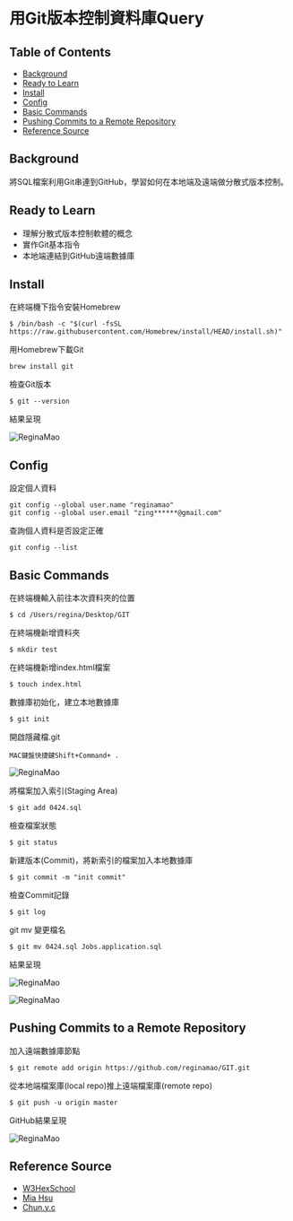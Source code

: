 # 用Git版本控制資料庫Query

## Table of Contents

- [Background](#background)
- [Ready to Learn](#ready-to-learn)
- [Install](#install)
- [Config](#config)
- [Basic Commands](#basic-commands)
- [Pushing Commits to a Remote Repository](#pushing-commits-to-a-remote-repository)
- [Reference Source](#reference-source)

## Background

將SQL檔案利用Git串連到GitHub，學習如何在本地端及遠端做分散式版本控制。

## Ready to Learn
* 理解分散式版本控制軟體的概念
* 實作Git基本指令
* 本地端連結到GitHub遠端數據庫

## Install
在終端機下指令安裝Homebrew
```
$ /bin/bash -c "$(curl -fsSL https://raw.githubusercontent.com/Homebrew/install/HEAD/install.sh)"
```

用Homebrew下載Git
```
brew install git
```

檢查Git版本
```
$ git --version
```

結果呈現

![ReginaMao](https://imgur.com/irdLDfp.png "install")

## Config

設定個人資料
```
git config --global user.name "reginamao"
git config --global user.email "zing******@gmail.com"
```

查詢個人資料是否設定正確
```
git config --list
```

## Basic Commands
在終端機輸入前往本次資料夾的位置
```
$ cd /Users/regina/Desktop/GIT
```

在終端機新增資料夾
```
$ mkdir test
```

在終端機新增index.html檔案
```
$ touch index.html
```

數據庫初始化，建立本地數據庫
```
$ git init
```

開啟隱藏檔.git
```
MAC鍵盤快捷鍵Shift+Command+ .
```
![ReginaMao](https://imgur.com/3Ww6bHw.png "install")

將檔案加入索引(Staging Area)
```
$ git add 0424.sql
```

檢查檔案狀態
```
$ git status
```

新建版本(Commit)，將新索引的檔案加入本地數據庫
```
$ git commit -m "init commit"
```

檢查Commit記錄
```
$ git log
```

git mv 變更檔名
```
$ git mv 0424.sql Jobs.application.sql
```

結果呈現

![ReginaMao](https://imgur.com/1APBhUS.png "basic")

![ReginaMao](https://imgur.com/pg4thTf.png "basic")

## Pushing Commits to a Remote Repository

加入遠端數據庫節點
```
$ git remote add origin https://github.com/reginamao/GIT.git
```

從本地端檔案庫(local repo)推上遠端檔案庫(remote repo)
```
$ git push -u origin master
```

GitHub結果呈現

![ReginaMao](https://imgur.com/xFKefrV.png "commit")

## Reference Source
* [W3HexSchool](https://w3c.hexschool.com/category/repo)
* [Mia Hsu](https://miahsuwork.medium.com/%E7%AC%AC%E4%B8%80%E9%80%B1-%E7%89%88%E6%9C%AC%E6%8E%A7%E5%88%B6%E8%88%87-git-%E5%9F%BA%E6%9C%AC%E6%8C%87%E4%BB%A4-fa3c4ba286a2)
* [Chun.y.c](https://ithelp.ithome.com.tw/users/20141010/ironman/4499o)
